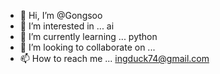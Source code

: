 - 👋 Hi, I’m @Gongsoo
- 👀 I’m interested in ... ai
- 🌱 I’m currently learning ... python
- 💞️ I’m looking to collaborate on ...
- 📫 How to reach me ... ingduck74@gmail.com

<!---
Gongsoo/Gongsoo is a ✨ special ✨ repository because its `README.md` (this file) appears on your GitHub profile.
You can click the Preview link to take a look at your changes.
--->
